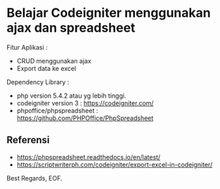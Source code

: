 # Belajar Codeigniter menggunakan ajax dan spreadsheet

Fitur Aplikasi :

* CRUD menggunakan ajax
* Export data ke excel

Dependency Library :

* php version 5.4.2 atau yg lebih tinggi.
* codeigniter version 3 : https://codeigniter.com/
* phpoffice/phpspreadsheet : https://github.com/PHPOffice/PhpSpreadsheet

## Referensi ##

* https://phpspreadsheet.readthedocs.io/en/latest/
* https://scriptwriterph.com/codeigniter/export-excel-in-codeigniter/

Best Regards,
EOF.
